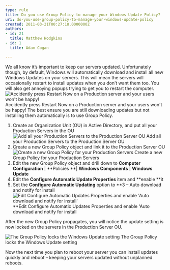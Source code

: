 ```yaml
---
type: rule
title: Do you use Group Policy to manage your Windows Update Policy?
uri: do-you-use-group-policy-to-manage-your-windows-update-policy
created: 2011-03-21T00:27:18.0000000Z
authors:
- id: 21
  title: Matthew Hodgkins
- id: 1
  title: Adam Cogan

---
```


 We all know it’s important to keep our servers updated. Unfortunately though, by default, Windows will automatically download and install all new Windows Updates on your servers. This will mean the servers will occasionally restart to install updates when you don’t want them too. You will also get annoying popups trying to get you to restart the computer.  ![ Accidently press Restart Now on a Production server and your users won't be happy!](/ITAndNetworking/RulesToBetterWindowsServers/PublishingImages/updates-restart.jpg) 
Accidently press Restart Now on a Production server and your users won't be happy!
The best ensure you are still downloading updates but not installing them automatically is to use Group Policy. 


1. Create an Organization Unit (OU) in Active Directory, and put all your Production Servers in the OU
![Add all your Production Servers to the Production Server OU](/ITAndNetworking/RulesToBetterWindowsServers/PublishingImages/updates-adou.jpg)
Add all your Production Servers to the Production Server OU
2. Create a new Group Policy object and link it to the Production Server OU
![Create a new Group Policy for your Production Servers](/ITAndNetworking/RulesToBetterWindowsServers/PublishingImages/updates-gpo.jpg)
Create a new Group Policy for your Production Servers
3. Edit the new Group Policy object and drill down to **Computer Configuration** | **Policies **| **Windows Components** | **Windows Update**
4. Edit the **Configure Automatic Update Properties** item and **enable **it
5. Set the **Configure Automatic Updating** option to **3 – Auto download and notify for install
![Edit Configure Automatic Updates Properties and enable 'Auto download and notify for install'](/ITAndNetworking/RulesToBetterWindowsServers/PublishingImages/updates-editgp.jpg)
**Edit Configure Automatic Updates Properties and enable 'Auto download and notify for install

 After the new Group Policy propagates, you will notice the update setting is now locked on the servers in the Production Server OU. 

![The Group Policy locks the Windows Update setting](/ITAndNetworking/RulesToBetterWindowsServers/PublishingImages/updates-updatesforced.jpg)
The Group Policy locks the Windows Update setting

Now the next time you plan to reboot your server you can install updates quickly and reboot – keeping your servers updated without unplanned reboots.





